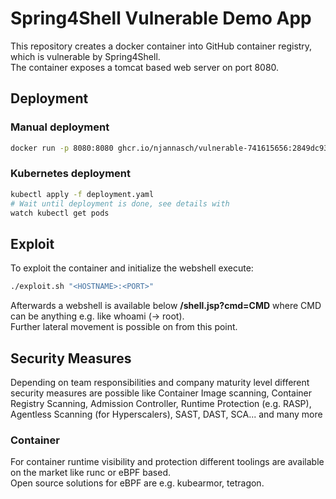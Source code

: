 # Spring4Shell Vulnerable Demo App
This repository creates a docker container into GitHub container registry, which is vulnerable by Spring4Shell.  
The container exposes a tomcat based web server on port 8080.

## Deployment
### Manual deployment
```sh
docker run -p 8080:8080 ghcr.io/njannasch/vulnerable-741615656:2849dc93ad178297038e7ce533822f5941a075d3
```

### Kubernetes deployment
```sh
kubectl apply -f deployment.yaml
# Wait until deployment is done, see details with
watch kubectl get pods
```
## Exploit
To exploit the container and initialize the webshell execute:
```sh
./exploit.sh "<HOSTNAME>:<PORT>"
```
Afterwards a webshell is available below **/shell.jsp?cmd=CMD**  where CMD can be anything e.g. like whoami (-> root).  
Further lateral movement is possible on from this point.

## Security Measures
Depending on team responsibilities and company maturity level different security measures are possible like Container Image scanning, 
Container Registry Scanning, Admission Controller, Runtime Protection (e.g. RASP), Agentless Scanning (for Hyperscalers), SAST, DAST, SCA... and many more

### Container
For container runtime visibility and protection different toolings are available on the market like runc or eBPF based.  
Open source solutions for eBPF are e.g. kubearmor, tetragon.
